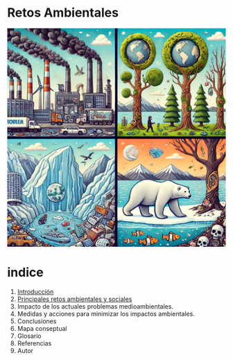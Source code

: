 # Retos Ambientales

![Retos Ambientales](img/retosAmbientales.jpg)

# indice 
1. [Introducción](introduccion.md) 
2. [Principales retos ambientales y sociales](retos-ambientales_sociales.md)
3. Impacto de los actuales problemas medioambientales.
4. Medidas y acciones para minimizar los impactos ambientales.
5. Conclusiones
6. Mapa conseptual
7. Glosario
8. Referencias
9. Autor
